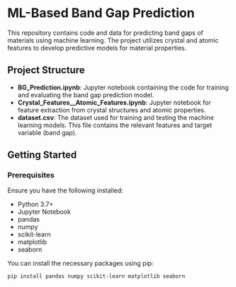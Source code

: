 # ML-Based Band Gap Prediction

This repository contains code and data for predicting band gaps of materials using machine learning. The project utilizes crystal and atomic features to develop predictive models for material properties.

## Project Structure

- **BG_Prediction.ipynb**: Jupyter notebook containing the code for training and evaluating the band gap prediction model.
- **Crystal_Features__Atomic_Features.ipynb**: Jupyter notebook for feature extraction from crystal structures and atomic properties.
- **dataset.csv**: The dataset used for training and testing the machine learning models. This file contains the relevant features and target variable (band gap).

## Getting Started

### Prerequisites

Ensure you have the following installed:

- Python 3.7+
- Jupyter Notebook
- pandas
- numpy
- scikit-learn
- matplotlib
- seaborn


You can install the necessary packages using pip:

```bash
pip install pandas numpy scikit-learn matplotlib seaborn

